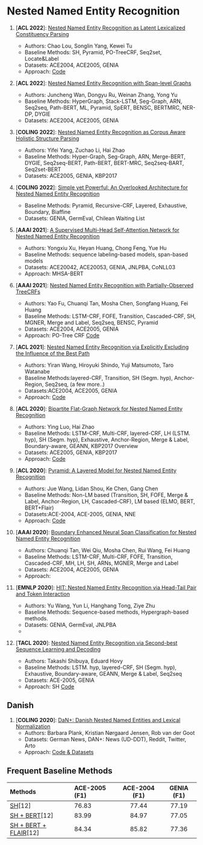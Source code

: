 # Nested Named Entity Recognition

1. [**ACL 2022**]: [Nested Named Entity Recognition as Latent Lexicalized Constituency Parsing](https://aclanthology.org/2022.acl-long.428.pdf)
	- Authors: Chao Lou, Songlin Yang, Kewei Tu
	- Baseline Methods: SH, Pyramid, PO-TreeCRF, Seq2set, Locate&Label
	- Datasets: ACE2004, ACE2005, GENIA
	- Approach: [Code](https://github.com/LouChao98/nner_as_parsing)

2. [**ACL 2022**]: [Nested Named Entity Recognition with Span-level Graphs](https://aclanthology.org/2022.acl-long.63/)
	- Authors: Juncheng Wan, Dongyu Ru, Weinan Zhang, Yong Yu
	- Baseline Methods: HyperGraph, Stack-LSTM, Seg-Graph, ARN, Seq2seq, Path-BERT, ML, Pyramid, SpERT, BENSC,  BERTMRC, NER-DP, DYGIE
	- Datasets: ACE2004, ACE2005, GENIA
	
3. [**COLING 2022**]: [Nested Named Entity Recognition as Corpus Aware Holistic Structure Parsing](https://arxiv.org/abs/2204.08006)
	- Authors: Yifei Yang, Zuchao Li, Hai Zhao
	- Baseline Methods: Hyper-Graph, Seg-Graph, ARN, Merge-BERT, DYGIE, Seq2seq-BERT, Path-BERT, BERT-MRC, Seq2seq-BART, Seq2set-BERT 
	- Datasets: ACE2005, GENIA, KBP2017
	
4. [**COLING 2022**]: [Simple yet Powerful: An Overlooked Architecture for Nested Named Entity Recognition](https://openreview.net/pdf?id=cL4tgY1ZxS)
	- Baseline Methods: Pyramid, Recursive-CRF, Layered, Exhaustive, Boundary, Biaffine
	- Datasets: GENIA, GermEval, Chilean Waiting List 
	
5. [**AAAI 2021**]: [A Supervised Multi-Head Self-Attention Network for Nested Named Entity Recognition](https://ojs.aaai.org/index.php/AAAI/article/view/17669)
	- Authors: Yongxiu Xu, Heyan Huang, Chong Feng, Yue Hu
	- Baseline Methods: sequence labeling-based models, span-based models
	- Datasets: ACE20042, ACE20053, GENIA, JNLPBA, CoNLL03
	- Approach: MHSA-BERT 
	
6. [**AAAI 2021**]: [Nested Named Entity Recognition with Partially-Observed TreeCRFs](https://arxiv.org/abs/2012.08478)
	- Authors: Yao Fu, Chuanqi Tan, Mosha Chen, Songfang Huang, Fei Huang
	- Baseline Methods: LSTM-CRF, FOFE, Transition, Cascaded-CRF, SH, MGNER, Merge and Label, Seq2seq, BENSC, Pyramid
	- Datasets: ACE2004, ACE2005, GENIA
	- Approach: PO-Tree CRF [Code](https://github.com/FranxYao/Partially-Observed-TreeCRFs)
	
7. [**ACL 2021**]: [Nested Named Entity Recognition via Explicitly Excluding the Influence of the Best Path](https://aclanthology.org/2021.acl-long.275/)
	- Authors: Yiran Wang, Hiroyuki Shindo, Yuji Matsumoto, Taro Watanabe
	- Baseline Methods:layered-CRF, Transition, SH (Segm. hyp), Anchor-Region, Seq2seq, (a few more..)
	- Datasets:ACE2004, ACE2005, GENIA
	- Approach: [Code](https://github.com/speedcell4/nersted)
	
8. [**ACL 2020**]: [Bipartite Flat-Graph Network for Nested Named Entity Recognition](https://aclanthology.org/2020.acl-main.571/)
	- Authors: Ying Luo, Hai Zhao
	- Baseline Methods: LSTM-CRF, Multi-CRF, layered-CRF, LH (LSTM. hyp), SH (Segm. hyp), Exhaustive, Anchor-Region, Merge & Label, Boundary-aware, GEANN, KBP2017 Overview
	- Datasets: ACE2005, GENIA, KBP2017
	- Approach: [Code](https://github.com/cslydia/BiFlaG)
	
9. [**ACL 2020**]: [Pyramid: A Layered Model for Nested Named Entity Recognition](https://aclanthology.org/2020.acl-main.525.pdf)
	- Authors: Jue Wang, Lidan Shou, Ke Chen, Gang Chen
	- Baseline Methods: Non-LM based (Transition, SH, FOFE, Merge & Label, Anchor-Region, LH, Cascaded-CRF), LM based (ELMO, BERT, BERT+Flair)
	- Datasets:ACE-2004, ACE-2005, GENIA, NNE
	- Approach: [Code](https://github.com/LorrinWWW/Pyramid)
	
10. [**AAAI 2020**]: [Boundary Enhanced Neural Span Classification for Nested Named Entity Recognition](https://ojs.aaai.org/index.php/AAAI/article/view/6434)
	- Authors: Chuanqi Tan, Wei Qiu, Mosha Chen, Rui Wang, Fei Huang
	- Baseline Methods: LSTM-CRF, Multi-CRF, FOFE, Transition, Cascaded-CRF, MH, LH, SH, ARNs, MGNER, Merge and Label
	- Datasets: ACE2004, ACE2005, GENIA
	- Approach:
	
11. [**EMNLP 2020**]: [HIT: Nested Named Entity Recognition via Head-Tail Pair and Token Interaction](https://aclanthology.org/2020.emnlp-main.486/)
	- Authors: Yu Wang, Yun Li, Hanghang Tong, Ziye Zhu
	- Baseline Methods: Sequence-based methods, Hypergraph-based methods.
	- Datasets: GENIA, GermEval, JNLPBA
	-
12. [**TACL 2020**]: [Nested Named Entity Recognition via Second-best Sequence Learning and Decoding](https://aclanthology.org/2020.tacl-1.39.pdf)
	- Authors: Takashi Shibuya, Eduard Hovy
	- Baseline Methods: LSTM. hyp, layered-CRF, SH (Segm. hyp), Exhaustive, Boundary-aware, GEANN, Merge & Label, Seq2seq
	- Datasets: ACE-2005, GENIA
	- Approach: SH [Code](https://github.com/yahshibu/nested-ner-tacl2020)
## Danish

1. [**COLING 2020**]: [DaN+: Danish Nested Named Entities and Lexical Normalization](https://aclanthology.org/2020.coling-main.583/)
	- Authors: Barbara Plank, Kristian Nørgaard Jensen, Rob van der Goot
	- Datasets: German News, DAN+: News (UD-DDT), Reddit, Twitter, Arto
	- Approach: [Code & Datasets](https://github.com/bplank/DaNplus)
	
## Frequent Baseline Methods

| Methods	|ACE-2005 (F1)	|	ACE-2004 (F1) | GENIA (F1)	|
|:----------|:--------------|:-------------:|:-------------:|
|[SH](https://aclanthology.org/2020.tacl-1.39.pdf)[12]|76.83|77.44|77.19|
|[SH + BERT](https://aclanthology.org/2020.tacl-1.39.pdf)[12]|83.99|84.97|77.05|
|[SH + BERT + FLAIR](https://aclanthology.org/2020.tacl-1.39.pdf)[12]|84.34|85.82|77.36|
	